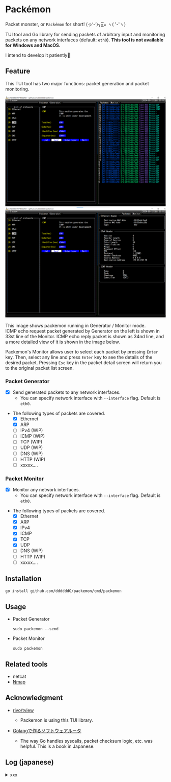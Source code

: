# Packémon

Packet monster, or `Packémon` for short! (っ‘-’)╮=͟͟͞͞◒ ヽ( '-'ヽ) <br>

TUI tool and Go library for sending packets of arbitrary input and monitoring packets on any network interfaces (default: `eth0`). **This tool is not available for Windows and MacOS.**<br>

I intend to develop it patiently🌴


## Feature

This TUI tool has two major functions: packet generation and packet monitoring.

![](./doc/tui_gen_mon_1.png)
![](./doc/tui_gen_mon_2.png)

This image shows packemon running in Generator / Monitor mode.</br>
ICMP echo request packet generated by Generator on the left is shown in 33st line of the Monitor. ICMP echo reply packet is shown as 34nd line, and a more detailed view of it is shown in the image below.

Packemon's Monitor allows user to select each packet by pressing `Enter` key. Then, select any line and press `Enter` key to see the details of the desired packet. Pressing `Esc` key in the packet detail screen will return you to the original packet list screen.

### Packet Generator

- [x] Send generated packets to any network interfaces.
  - You can specify network interface with `--interface` flag. Default is `eth0`.

- The following types of packets are covered.
  - [x] Ethernet
  - [x] ARP
  - [ ] IPv4 (WIP)
  - [ ] ICMP (WIP)
  - [ ] TCP (WIP)
  - [ ] UDP (WIP)
  - [ ] DNS (WIP)
  - [ ] HTTP (WIP)
  - [ ] xxxxx....

### Packet Monitor

- [x] Monitor any network interfaces.
  - You can specify network interface with `--interface` flag. Default is `eth0`.

- The following types of packets are covered.
  - [x] Ethernet
  - [x] ARP
  - [x] IPv4
  - [x] ICMP
  - [x] TCP
  - [x] UDP
  - [ ] DNS (WIP)
  - [ ] HTTP (WIP)
  - [ ] xxxxx....

## Installation

```console
go install github.com/ddddddO/packemon/cmd/packemon
```

## Usage

- Packet Generator
  ```console
  sudo packemon --send
  ```

- Packet Monitor
  ```console
  sudo packemon
  ```

## Related tools
- netcat
- [Nmap](https://nmap.org/)

## Acknowledgment
- [rivo/tview](https://github.com/rivo/tview)
  - Packemon is using this TUI library.

- [Golangで作るソフトウェアルータ](https://booth.pm/ja/items/5290391)
  - The way Go handles syscalls, packet checksum logic, etc. was helpful. This is a book in Japanese.


## Log (japanese)

<details><summary>xxx</summary>

## Links
- 「Golangで作るソフトウェアルータ」
  - その実装コード: https://github.com/sat0ken/go-curo
- https://terassyi.net/posts/2020/03/29/ethernet.html
- 動作確認用コマンドの参考
  - https://zenn.dev/takai404/articles/76d47e944d8e18
- [Scrapboxメモ書き](https://scrapbox.io/ddddddo/%E3%83%8D%E3%83%83%E3%83%88%E3%83%AF%E3%83%BC%E3%82%AF%E7%B3%BB%E8%AA%AD%E3%81%BF%E7%89%A9)

- WSL2のDebianで動作した。

- 任意の Ethernet ヘッダ / IPv4 ヘッダ / ARP / ICMP を楽に作れてフレームを送信できる
- 以下はtmuxで3分割した画面に各種ヘッダのフォーム画面を表示している。そして ICMP echo request を送信し、 echo reply が返ってきていることを Wireshark で確認した様子
  ![](./doc/tui_ether_ip_icmp.png)
  ![](./doc/tui_send_icmp_result1.png)
  ![](./doc/tui_send_icmp_result2.png)

- フレームを受信して詳細表示（ARPとIPv4）
  ![](./doc/tui_send_recieve.png)

  <details><summary>少し前のUI（`5062561` のコミット）</summary>

  ![](./doc/tui_0428.png)
  ![](./doc/tui_cap_0428.png)

  </details>

- TUIライブラリとして https://github.com/rivo/tview を使わせてもらってる🙇

### 動作確認

#### パケットキャプチャ
```console
$ sudo tcpdump -U -i eth0 -w - | /mnt/c/Program\ Files/Wireshark/Wireshark.exe -k -i -
```

- 受信画面

  ```console
  $ sudo go run cmd/packemon/main.go
  ```


- 送信画面

  ```console
  $ sudo go run cmd/packemon/main.go --send
  ```

- 単発フレーム送信コマンド（e.g. ARP request）

  ```console
  $ sudo go run cmd/packemon/main.go --debug --send --proto arp
  ```

#### 手軽にブロードキャスト
```console
$ arping -c 1 1.2.3.4
ARPING 1.2.3.4 from 172.23.242.78 eth0
Sent 1 probes (1 broadcast(s))
Received 0 response(s)
```


### 動作確認の様子

<details><summary>xxx</summary>

- Ethernetフレームのみ作って送信（`77c9149` でコミットしたファイルにて）

  ![](./doc/Frame.png)

- ARPリクエストを作って送信（`390f266` でコミットしたファイルにて。中身はめちゃくちゃと思うけど）

  ![](./doc/ARP.png)

- ARPリクエストを受信してパース（`b6a025a` でコミット）

  ![](./doc/ARP_request_console.png)
  ![](./doc/ARP_request.png)

</details>
